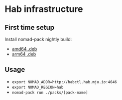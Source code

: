 # Hab infrastructure

## First time setup

Install nomad-pack nightly build:
  * [amd64 .deb](https://github.com/hashicorp/nomad-pack/releases/download/nightly/nomad-pack_0.0.1.techpreview.4-1_amd64.deb)
  * [arm64 .deb](https://github.com/hashicorp/nomad-pack/releases/download/nightly/nomad-pack_0.0.1.techpreview.4-1_arm64.deb)

## Usage

* `export NOMAD_ADDR=http://habctl.hab.mju.io:4646`
* `export NOMAD_REGION=hab`
* `nomad-pack run ./packs/[pack-name]`
